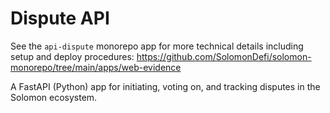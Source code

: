 # Dispute API

See the `api-dispute` monorepo app for more technical details including setup and deploy procedures: https://github.com/SolomonDefi/solomon-monorepo/tree/main/apps/web-evidence

A FastAPI (Python) app for initiating, voting on, and tracking disputes in the Solomon ecosystem.
